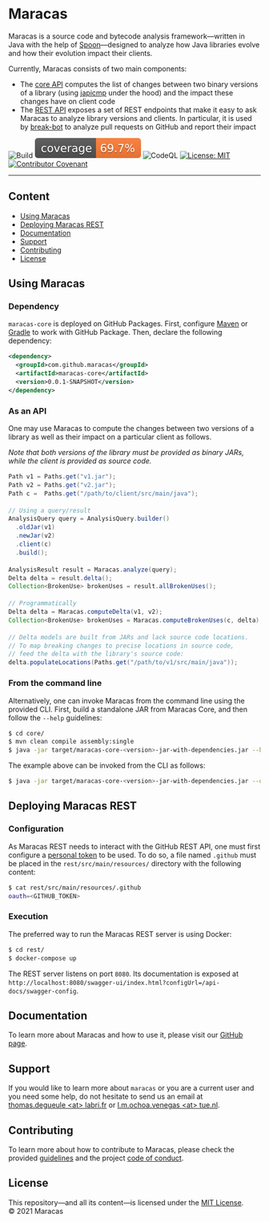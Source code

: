 # Maracas

Maracas is a source code and bytecode analysis framework⁠—written in Java with the help of [Spoon](https://github.com/INRIA/Spoon)—designed to analyze how Java libraries evolve and how their evolution impact their clients.

Currently, Maracas consists of two main components:
  - The [core API](core/) computes the list of changes between two binary versions of a library (using [japicmp](https://github.com/siom79/japicmp) under the hood) and the impact these changes have on client code
  - The [REST API](rest/) exposes a set of REST endpoints that make it easy to ask Maracas to analyze library versions and clients. In particular, it is used by [break-bot](https://github.com/break-bot/breakbot) to analyze pull requests on GitHub and report their impact

![Build](https://github.com/alien-tools/maracas/actions/workflows/Java%20CI/badge.svg?branch=main) ![Coverage](.github/badges/jacoco.svg) ![CodeQL](https://github.com/alien-tools/maracas/actions/workflows/CodeQL/badge.svg?branch=main)  [![License: MIT](https://img.shields.io/badge/License-MIT-yellow.svg)](https://opensource.org/licenses/MIT) [![Contributor Covenant](https://img.shields.io/badge/Contributor%20Covenant-2.1-4baaaa.svg)](code_of_conduct.md)

---

## Content

- [Using Maracas](#using-maracas)
- [Deploying Maracas REST](#deploying-maracas-rest)
- [Documentation](#documentation)
- [Support](#support)
- [Contributing](#contributing)
- [License](#license)


## Using Maracas

### Dependency

`maracas-core` is deployed on GitHub Packages.
First, configure [Maven](https://docs.github.com/en/packages/working-with-a-github-packages-registry/working-with-the-apache-maven-registry) or [Gradle](https://docs.github.com/en/packages/working-with-a-github-packages-registry/working-with-the-gradle-registry) to work with GitHub Package.
Then, declare the following dependency:

```xml
<dependency>
  <groupId>com.github.maracas</groupId>
  <artifactId>maracas-core</artifactId>
  <version>0.0.1-SNAPSHOT</version>
</dependency>
```

### As an API
One may use Maracas to compute the changes between two versions of a library as well as their impact on a particular client as follows.

*Note that both versions of the library must be provided as binary JARs, while the client is provided as source code.*

```java
Path v1 = Paths.get("v1.jar");
Path v2 = Paths.get("v2.jar");
Path c =  Paths.get("/path/to/client/src/main/java");

// Using a query/result
AnalysisQuery query = AnalysisQuery.builder()
  .oldJar(v1)
  .newJar(v2)
  .client(c)
  .build();

AnalysisResult result = Maracas.analyze(query);
Delta delta = result.delta();
Collection<BrokenUse> brokenUses = result.allBrokenUses();

// Programmatically
Delta delta = Maracas.computeDelta(v1, v2);
Collection<BrokenUse> brokenUses = Maracas.computeBrokenUses(c, delta);

// Delta models are built from JARs and lack source code locations.
// To map breaking changes to precise locations in source code,
// feed the delta with the library's source code:
delta.populateLocations(Paths.get("/path/to/v1/src/main/java"));
```

### From the command line
Alternatively, one can invoke Maracas from the command line using the provided CLI.
First, build a standalone JAR from Maracas Core, and then follow the `--help` guidelines:

```bash
$ cd core/
$ mvn clean compile assembly:single
$ java -jar target/maracas-core-<version>-jar-with-dependencies.jar --help
```

The example above can be invoked from the CLI as follows:

```bash
$ java -jar target/maracas-core-<version>-jar-with-dependencies.jar --old v1.jar --new v2.jar --client /path/to/client/src/main/java
```

## Deploying Maracas REST

### Configuration
As Maracas REST needs to interact with the GitHub REST API, one must first configure a [personal token](https://docs.github.com/en/authentication/keeping-your-account-and-data-secure/creating-a-personal-access-token) to be used.
To do so, a file named `.github` must be placed in the `rest/src/main/resources/` directory with the following content:

```bash
$ cat rest/src/main/resources/.github
oauth=<GITHUB_TOKEN>
```

### Execution
The preferred way to run the Maracas REST server is using Docker:
```bash
$ cd rest/
$ docker-compose up
```

The REST server listens on port `8080`. Its documentation is exposed at `http://localhost:8080/swagger-ui/index.html?configUrl=/api-docs/swagger-config`.


## Documentation
To learn more about Maracas and how to use it, please visit our [GitHub page](https://alien-tools.github.io/maracas/).


## Support
If you would like to learn more about `maracas` or you are a current user and you need some help, do not hesitate to send us an email at [thomas.degueule \<at> labri.fr](mailto:thomas.degueule@labri.fr?subject=[Maracas]%20Support) or [l.m.ochoa.venegas \<at> tue.nl](mailto:l.m.ochoa.venegas@tue.nl?subject=[Maracas]%20Support).


## Contributing
To learn more about how to contribute to Maracas, please check the provided [guidelines](https://github.com/alien-tools/maracas/blob/main/CONTRIBUTING.md) and the project [code of conduct](https://github.com/alien-tools/maracas/blob/main/CONTRIBUTING.md).

## License
This repository—and all its content—is licensed under the [MIT License](https://choosealicense.com/licenses/mit/).  
© 2021 Maracas
